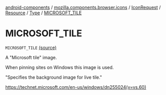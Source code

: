 [android-components](../../../../index.md) / [mozilla.components.browser.icons](../../../index.md) / [IconRequest](../../index.md) / [Resource](../index.md) / [Type](index.md) / [MICROSOFT_TILE](./-m-i-c-r-o-s-o-f-t_-t-i-l-e.md)

# MICROSOFT_TILE

`MICROSOFT_TILE` [(source)](https://github.com/mozilla-mobile/android-components/blob/master/components/browser/icons/src/main/java/mozilla/components/browser/icons/IconRequest.kt#L117)

A "Microsoft tile" image.

When pinning sites on Windows this image is used.

"Specifies the background image for live tile."

https://technet.microsoft.com/en-us/windows/dn255024(v=vs.60)

